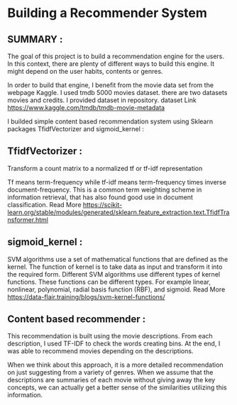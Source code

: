 # Building a Recommender System
## SUMMARY :
The goal of this project is to build a recommendation engine for the users. In this context, there are plenty of different ways to build this engine. It might depend on the user habits, contents or genres.

In order to build that engine, I benefit from the movie data set from the webpage Kaggle. I used tmdb 5000 movies dataset. there are two datasets movies and credits. I provided dataset in repository. dataset Link https://www.kaggle.com/tmdb/tmdb-movie-metadata

I builded simple content based recommendation system using Sklearn packages TfidfVectorizer and sigmoid_kernel :

## TfidfVectorizer :
Transform a count matrix to a normalized tf or tf-idf representation

Tf means term-frequency while tf-idf means term-frequency times inverse document-frequency. This is a common term weighting scheme in information retrieval, that has also found good use in document classification. Read More https://scikit-learn.org/stable/modules/generated/sklearn.feature_extraction.text.TfidfTransformer.html

## sigmoid_kernel :
SVM algorithms use a set of mathematical functions that are defined as the kernel. The function of kernel is to take data as input and transform it into the required form. Different SVM algorithms use different types of kernel functions. These functions can be different types. For example linear, nonlinear, polynomial, radial basis function (RBF), and sigmoid. Read More https://data-flair.training/blogs/svm-kernel-functions/

## Content based recommender :
This recommendation is built using the movie descriptions. From each description, I used TF-IDF to check the words creating bins. At the end, I was able to recommend movies depending on the descriptions.

When we think about this approach, it is a more detailed recommendation on just suggesting from a variety of genres. When we assume that the descriptions are summaries of each movie without giving away the key concepts, we can actually get a better sense of the similarities utilizing this information.
